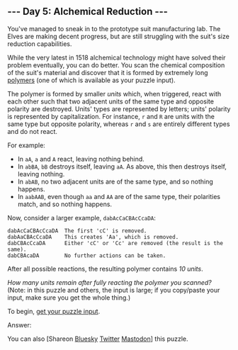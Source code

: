 \--- Day 5: Alchemical Reduction ---
----------

You've managed to sneak in to the prototype suit manufacturing lab. The Elves are making decent progress, but are still struggling with the suit's size reduction capabilities.

While the very latest in 1518 alchemical technology might have solved their problem eventually, you can do better. You scan the chemical composition of the suit's material and discover that it is formed by extremely long [polymers](https://en.wikipedia.org/wiki/Polymer) (one of which is available as your puzzle input).

The polymer is formed by smaller *units* which, when triggered, react with each other such that two adjacent units of the same type and opposite polarity are destroyed. Units' types are represented by letters; units' polarity is represented by capitalization. For instance, `r` and `R` are units with the same type but opposite polarity, whereas `r` and `s` are entirely different types and do not react.

For example:

* In `aA`, `a` and `A` react, leaving nothing behind.
* In `abBA`, `bB` destroys itself, leaving `aA`. As above, this then destroys itself, leaving nothing.
* In `abAB`, no two adjacent units are of the same type, and so nothing happens.
* In `aabAAB`, even though `aa` and `AA` are of the same type, their polarities match, and so nothing happens.

Now, consider a larger example, `dabAcCaCBAcCcaDA`:

```
dabAcCaCBAcCcaDA  The first 'cC' is removed.
dabAaCBAcCcaDA    This creates 'Aa', which is removed.
dabCBAcCcaDA      Either 'cC' or 'Cc' are removed (the result is the same).
dabCBAcaDA        No further actions can be taken.

```

After all possible reactions, the resulting polymer contains *10 units*.

*How many units remain after fully reacting the polymer you scanned?* (Note: in this puzzle and others, the input is large; if you copy/paste your input, make sure you get the whole thing.)

To begin, [get your puzzle input](5/input).

Answer:

You can also [Shareon [Bluesky](https://bsky.app/intent/compose?text=%22Alchemical+Reduction%22+%2D+Day+5+%2D+Advent+of+Code+2018+%23AdventOfCode+https%3A%2F%2Fadventofcode%2Ecom%2F2018%2Fday%2F5) [Twitter](https://twitter.com/intent/tweet?text=%22Alchemical+Reduction%22+%2D+Day+5+%2D+Advent+of+Code+2018&url=https%3A%2F%2Fadventofcode%2Ecom%2F2018%2Fday%2F5&related=ericwastl&hashtags=AdventOfCode) [Mastodon](javascript:void(0);)] this puzzle.